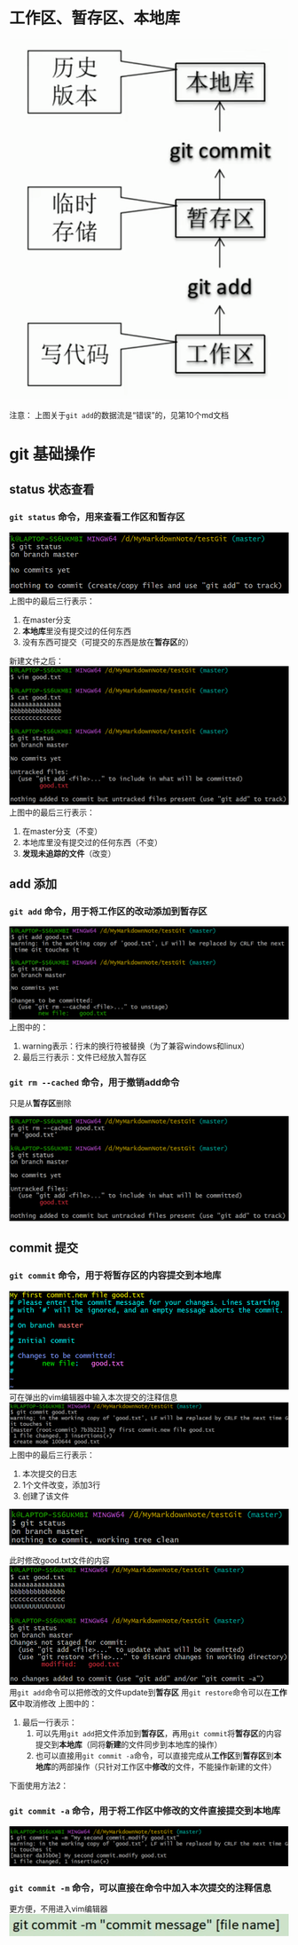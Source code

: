 # 工作区、暂存区、本地库

![](resources/2022-11-25-16-22-12.png)

注意：
上图关于```git add```的数据流是“错误”的，见第10个md文档

# git 基础操作

## status 状态查看

### ```git status``` 命令，用来查看工作区和暂存区

![](resources/2022-11-25-17-02-46.png)
上图中的最后三行表示：
1. 在master分支
2. **本地库**里没有提交过的任何东西
3. 没有东西可提交（可提交的东西是放在**暂存区**的）

新建文件之后：
![](resources/2022-11-25-17-13-25.png)
上图中的最后三行表示：
1. 在master分支（不变）
2. 本地库里没有提交过的任何东西（不变）
3. **发现未追踪的文件**（改变）

## add 添加

### ```git add``` 命令，用于将工作区的改动添加到暂存区

![](resources/2022-11-25-17-23-24.png)
上图中的：
1. warning表示：行末的换行符被替换（为了兼容windows和linux）
2. 最后三行表示：文件已经放入暂存区

### ```git rm --cached``` 命令，用于撤销add命令
只是从**暂存区**删除

![](resources/2022-11-25-17-29-03.png)

## commit 提交

### ```git commit``` 命令，用于将暂存区的内容提交到本地库

![](resources/2022-11-25-17-35-00.png)
可在弹出的vim编辑器中输入本次提交的注释信息
![](resources/2022-11-25-17-35-37.png)
上图中的最后三行表示：
1. 本次提交的日志
2. 1个文件改变，添加3行
3. 创建了该文件

![](resources/2022-11-25-17-41-14.png)

此时修改good.txt文件的内容
![](resources/2022-11-25-17-44-26.png)
用```git add```命令可以把修改的文件update到**暂存区**
用```git restore```命令可以在**工作区**中取消修改
上图中的：
1. 最后一行表示：
   1. 可以先用```git add```把文件添加到**暂存区**，再用```git commit```将**暂存区**的内容提交到**本地库**（同将**新建**的文件同步到本地库的操作）
   2. 也可以直接用```git commit -a```命令，可以直接完成从**工作区**到**暂存区**到**本地库**的两部操作（只针对工作区中**修改**的文件，不能操作新建的文件）
   
下面使用方法2：

### ```git commit -a``` 命令，用于将工作区中修改的文件直接提交到本地库

![](resources/2022-11-25-18-14-45.png)

### ```git commit -m``` 命令，可以直接在命令中加入本次提交的注释信息
更方便，不用进入vim编辑器
![](resources/2022-11-25-18-16-27.png)
   


